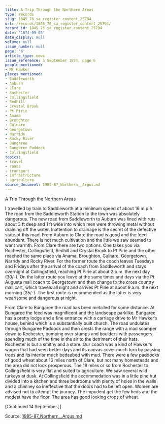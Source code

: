 ```yaml
---
title: A Trip Through the Northern Areas
type: records
slug: 1845_76_sa_register_content_25794
url: /records/1845_76_sa_register_content_25794/
record_id: 1845_76_sa_register_content_25794
date: '1874-09-05'
date_display: null
volume: null
issue_number: null
page: '6'
article_type: news
issue_reference: 5 September 1874, page 6
people_mentioned:
- Mr Hawker
places_mentioned:
- Saddleworth
- Auburn
- Clare
- Rochester
- Collingsfield
- Redhill
- Crystal Brook
- Pt Pirie
- Anama
- Broughton
- Gulnare
- Georgetown
- Narridy
- Rocky River
- Bungaree
- Bungaree Paddock
- Collingsfield
topics:
- travel
- roads
- transport
- infrastructure
- agriculture
source_document: 1985-87_Northern__Argus.md
---
```


A Trip Through the Northern Areas

I travelled by train to Saddleworth at a minimum speed of about 16 m.p.h.  The road from the Saddleworth Station to the town was absolutely dangerous.  The new road from Saddleworth to Auburn was lined with ruts about 3 ft deep and 1 ft wide into which men were throwing metal without draining off the water.  Inattention to drainage is the secret of the defective state of this road.  From Auburn to Clare the road is good and the feed abundant.  There is not much cultivation and the little we saw seemed to want warmth.  From Clare there are two options.  One takes you via Rochester, Collingsfield, Redhill and Crystal Brook to Pt Pirie and the other reached the same place via Anama, Broughton, Gulnare, Georgetown, Narridy and Rocky River.  For the former route the coach leaves Tuesdays and Fridays after the arrival of the coach from Saddleworth and stays overnight at Collingsfield, reaching Pt Pirie at about 2 p.m. the next day (30/-).   On the latter route you leave at the same times and days via the Pt Augusta mail coach to Georgetown and then change to the cross country mail cart, which travels all night and arrives Pt Pirie at about 9 a.m. the next morning (35/-).  The first route is recommended as the latter is very wearisome and dangerous at night.

From Clare to Bungaree the road has been metalled for some distance.  At Bungaree the feed was magnificent and the landscape parklike.  Bungaree has a pretty lodge and a fine entrance with a carriage drive to Mr Hawker’s house, behind which is a substantially built church.  The road undulates through Bungaree Paddock and then crests the range with a mad scamper down to Rochester, bumping over stumps and boulders with passengers spending much of the time in the air to the detriment of their hats.  Rochester is but a smithy and a store.  Our coach was a kind of Hawker’s wagon that had seen better days and its canvas cover much torn by passing trees and its interior much bedaubed with mud.  There were a few paddocks of good wheat about 16 miles north of Clare, but not many homesteads and the area did not look prosperous.  The 18 miles or so from Rochester to Collingsfield is very flat and suited to agriculture.  We saw several wild turkeys at dusk.  At Collingsfield the accommodation was in a little pine hut divided into a kitchen and three bedrooms with plenty of holes in the walls and a chimney so ineffective that the doors had to be left open.  Women are advised not to attempt the journey.  The impudent get the few beds and the modest have the floor.  The area has good looking crops of wheat.

[Continued 14 September.]]

Source: [1985-87_Northern__Argus.md](/downloads/markdown/1985-87_Northern__Argus.md)
